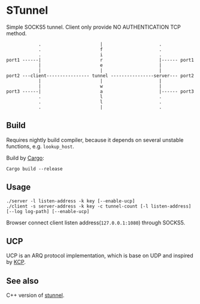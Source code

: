 STunnel
=======

Simple SOCKS5 tunnel. Client only provide NO AUTHENTICATION TCP method.

	            .                      |                     .
	            .                      f                     .
	            .                      i                     .
	port1 ------|                      r                     |------ port1
	            |                      e                     |
	            |                      |                     |
	port2 ---client---------------- tunnel ----------------server--- port2
	            |                      |                     |
	            |                      w                     |
	port3 ------|                      a                     |------ port3
	            .                      l                     .
	            .                      l                     .
	            .                      |                     .

Build
-----

Requires nightly build compiler, because it depends on several unstable functions, e.g. `lookup_host`.

Build by [Cargo](https://crates.io/):

	Cargo build --release

Usage
-----

	./server -l listen-address -k key [--enable-ucp]
	./client -s server-address -k key -c tunnel-count [-l listen-address] [--log log-path] [--enable-ucp]

Browser connect client listen address(`127.0.0.1:1080`) through SOCKS5.

UCP
---

UCP is an ARQ protocol implementation, which is base on UDP and inspired by [KCP](https://github.com/skywind3000/kcp).

See also
--------

C++ version of [stunnel](https://github.com/airtrack/snet/tree/master/test/stunnel).
